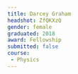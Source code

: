 ```yaml
---
title: Darcey Graham
headshot: ZfQKXzQ
gender: female
graduated: 2018
award: Fellowship
submitted: false
course:
 - Physics
---
```

